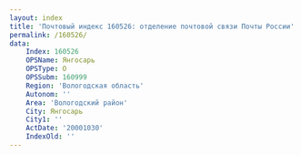 ```yaml
---
layout: index
title: 'Почтовый индекс 160526: отделение почтовой связи Почты России'
permalink: /160526/
data:
    Index: 160526
    OPSName: Янгосарь
    OPSType: О
    OPSSubm: 160999
    Region: 'Вологодская область'
    Autonom: ''
    Area: 'Вологодский район'
    City: Янгосарь
    City1: ''
    ActDate: '20001030'
    IndexOld: ''
---
```


